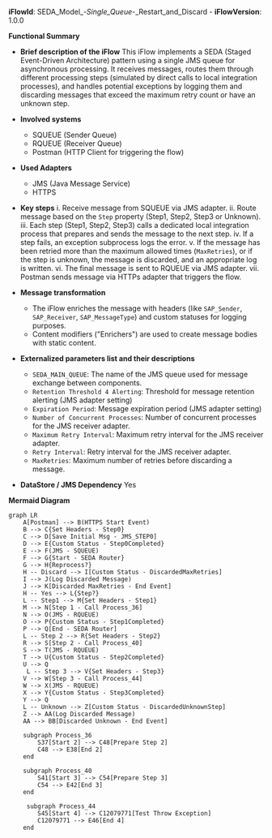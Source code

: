 **iFlowId**: SEDA_Model_-_Single_Queue_-_Restart_and_Discard - **iFlowVersion**: 1.0.0

**Functional Summary**

- **Brief description of the iFlow**
This iFlow implements a SEDA (Staged Event-Driven Architecture) pattern using a single JMS queue for asynchronous processing. It receives messages, routes them through different processing steps (simulated by direct calls to local integration processes), and handles potential exceptions by logging them and discarding messages that exceed the maximum retry count or have an unknown step.

- **Involved systems**
    - SQUEUE (Sender Queue)
    - RQUEUE (Receiver Queue)
    - Postman (HTTP Client for triggering the flow)

- **Used Adapters**
    - JMS (Java Message Service)
    - HTTPS

- **Key steps**
    i.  Receive message from SQUEUE via JMS adapter.
    ii. Route message based on the `Step` property (Step1, Step2, Step3 or Unknown).
    iii. Each step (Step1, Step2, Step3) calls a dedicated local integration process that prepares and sends the message to the next step.
    iv. If a step fails, an exception subprocess logs the error.
    v. If the message has been retried more than the maximum allowed times (`MaxRetries`), or if the step is unknown, the message is discarded, and an appropriate log is written.
    vi. The final message is sent to RQUEUE via JMS adapter.
    vii. Postman sends message via HTTPs adapter that triggers the flow.

- **Message transformation**
    - The iFlow enriches the message with headers (like `SAP_Sender`, `SAP_Receiver`, `SAP_MessageType`) and custom statuses for logging purposes.
    - Content modifiers ("Enrichers") are used to create message bodies with static content.

- **Externalized parameters list and their descriptions**
    - `SEDA_MAIN_QUEUE`: The name of the JMS queue used for message exchange between components.
    - `Retention Threshold 4 Alerting`: Threshold for message retention alerting (JMS adapter setting)
    - `Expiration Period`: Message expiration period (JMS adapter setting)
    - `Number of Concurrent Processes`: Number of concurrent processes for the JMS receiver adapter.
    - `Maximum Retry Interval`: Maximum retry interval for the JMS receiver adapter.
    - `Retry Interval`: Retry interval for the JMS receiver adapter.
    - `MaxRetries`: Maximum number of retries before discarding a message.

- **DataStore / JMS Dependency**
Yes

**Mermaid Diagram**

```mermaid
graph LR
    A[Postman] --> B(HTTPS Start Event)
    B --> C{Set Headers - Step0}
    C --> D[Save Initial Msg - JMS_STEP0]
    D --> E{Custom Status - Step0Completed}
    E --> F(JMS - SQUEUE)
    F --> G{Start - SEDA Router}
    G --> H{Reprocess?}
    H -- Discard --> I[Custom Status - DiscardedMaxRetries]
    I --> J(Log Discarded Message)
    J --> K[Discarded MaxRetries - End Event]
    H -- Yes --> L{Step?}
    L -- Step1 --> M{Set Headers - Step1}
    M --> N[Step 1 - Call Process_36]
    N --> O(JMS - RQUEUE)
    O --> P{Custom Status - Step1Completed}
    P --> Q[End - SEDA Router]
    L -- Step 2 --> R{Set Headers - Step2}
    R --> S[Step 2 - Call Process_40]
    S --> T(JMS - RQUEUE)
    T --> U{Custom Status - Step2Completed}
    U --> Q
     L -- Step 3 --> V{Set Headers - Step3}
    V --> W[Step 3 - Call Process_44]
    W --> X(JMS - RQUEUE)
    X --> Y{Custom Status - Step3Completed}
    Y --> Q
    L -- Unknown --> Z[Custom Status - DiscardedUnknownStep]
    Z --> AA(Log Discarded Message)
    AA --> BB[Discarded Unknown - End Event]

    subgraph Process_36
        S37[Start 2] --> C48[Prepare Step 2]
        C48 --> E38[End 2]
    end

    subgraph Process_40
        S41[Start 3] --> C54[Prepare Step 3]
        C54 --> E42[End 3]
    end

     subgraph Process_44
        S45[Start 4] --> C12079771[Test Throw Exception]
        C12079771 --> E46[End 4]
    end
```
